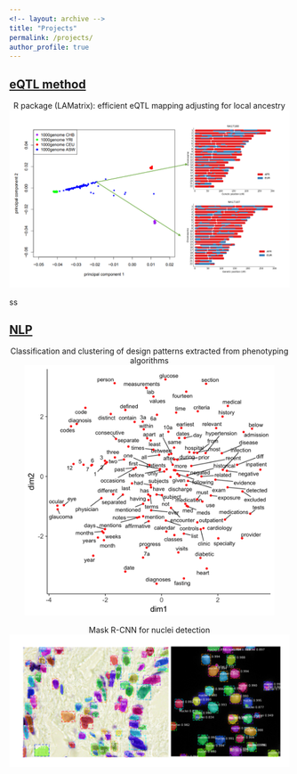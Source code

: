 ```yaml
---
<!-- layout: archive -->
title: "Projects"
permalink: /projects/
author_profile: true
---
```



## [eQTL method](https://github.com/yizhenzhong/Local_ancestry)


<p align="center"> 
R package (LAMatrix): efficient eQTL mapping adjusting for local ancestry
<br> 
<a href="https://github.com/yizhenzhong/Local_ancestry">
<img src="/images/lamatrix.png" alt="Photo" style="width: 800px;"> 
</a>
</p>ss

## [NLP](https://github.com/yizhenzhong/PhenoPattern)

<p align="center"> 
Classification and clustering of design patterns extracted from phenotyping algorithms


<a href="https://github.com/yizhenzhong/PhenoPattern">
<img src="/images/tsne.png" alt="Photo" style="width: 450px;"> 
</a>
</p>



<p align="center">
Mask R-CNN for nuclei detection
<br> 
<a href="https://github.com/YinanZheng/Kaggle2018">
<img src="/images/nuclei.png" alt="Photo" style="width: 800px;"> 
</a>
</p>
